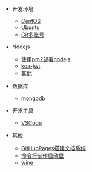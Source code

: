 - 开发环境
  - [CentOS](centos.md)
  - [Ubuntu](ubuntu.md)
  - [Git多账号](git.md)

- Nodejs
  - [使用pm2部署nodejs](pm2.md)
  - [koa-jwt](koajwt.md)
  - [其他](nodejs.md)

- 数据库
  - [mongodb](mongodb.md)

- 开发工具
  - [VSCode](vscode.md)

- 其他
    - [GitHubPages搭建文档系统](githubpages.md)
    - [命令行制作启动盘](dd.md)
    - [wine](wine.md)
